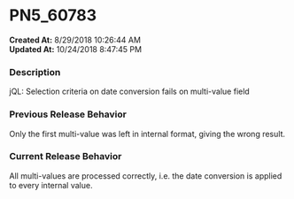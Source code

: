 # PN5_60783

**Created At:** 8/29/2018 10:26:44 AM  
**Updated At:** 10/24/2018 8:47:45 PM  


### Description

jQL: Selection criteria on date conversion fails on multi-value field



### Previous Release Behavior

Only the first multi-value was left in internal format, giving the wrong result.



### Current Release Behavior

All multi-values are processed correctly, i.e. the date conversion is applied to every internal value.
